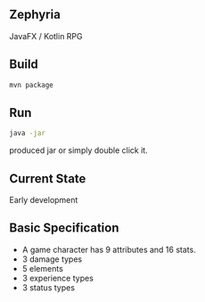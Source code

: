 ## Zephyria
JavaFX / Kotlin RPG

## Build
```bash
mvn package
```

## Run
```bash
java -jar
```
produced jar or simply double click it.

## Current State
Early development

## Basic Specification

* A game character has 9 attributes and 16 stats.
* 3 damage types
* 5 elements
* 3 experience types
* 3 status types